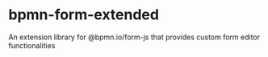 # bpmn-form-extended
An extension library for @bpmn.io/form-js that provides custom form editor functionalities
